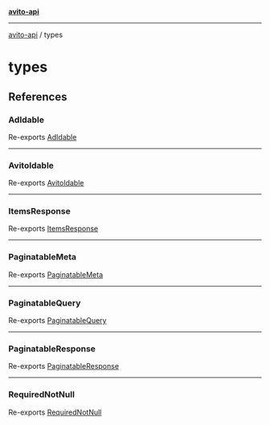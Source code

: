 [**avito-api**](../README.md)

***

[avito-api](../README.md) / types

# types

## References

### AdIdable

Re-exports [AdIdable](../index/interfaces/AdIdable.md)

***

### AvitoIdable

Re-exports [AvitoIdable](../index/interfaces/AvitoIdable.md)

***

### ItemsResponse

Re-exports [ItemsResponse](../index/type-aliases/ItemsResponse.md)

***

### PaginatableMeta

Re-exports [PaginatableMeta](../index/type-aliases/PaginatableMeta.md)

***

### PaginatableQuery

Re-exports [PaginatableQuery](../index/type-aliases/PaginatableQuery.md)

***

### PaginatableResponse

Re-exports [PaginatableResponse](../index/type-aliases/PaginatableResponse.md)

***

### RequiredNotNull

Re-exports [RequiredNotNull](../index/type-aliases/RequiredNotNull.md)
